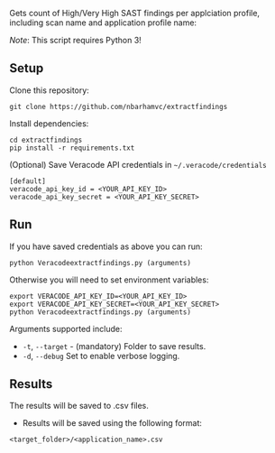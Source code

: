Gets count of High/Very High SAST findings per applciation profile, including scan name and application profile name:

*Note*: This script requires Python 3!

## Setup

Clone this repository:

    git clone https://github.com/nbarhamvc/extractfindings

Install dependencies:

    cd extractfindings
    pip install -r requirements.txt

(Optional) Save Veracode API credentials in `~/.veracode/credentials`

    [default]
    veracode_api_key_id = <YOUR_API_KEY_ID>
    veracode_api_key_secret = <YOUR_API_KEY_SECRET>

## Run

If you have saved credentials as above you can run:

    python Veracodeextractfindings.py (arguments)

Otherwise you will need to set environment variables:

    export VERACODE_API_KEY_ID=<YOUR_API_KEY_ID>
    export VERACODE_API_KEY_SECRET=<YOUR_API_KEY_SECRET>
    python Veracodeextractfindings.py (arguments)

Arguments supported include:
- `-t`, `--target` - (mandatory) Folder to save results.
- `-d`, `--debug` Set to enable verbose logging.

## Results
The results will be saved to .csv files.  

- Results will be saved using the following format:

`<target_folder>/<application_name>.csv`
